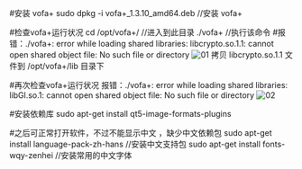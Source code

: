 #安装 vofa+ 
  sudo dpkg -i vofa+_1.3.10_amd64.deb   			     //安装 vofa+
 
#检查vofa+运行状况
  cd /opt/vofa+/					     //进入到此目录
  ./vofa+						           //执行该命令
#报错：./vofa+: error while loading shared libraries: libcrypto.so.1.1: cannot open shared object file: No such file or directory 
  ![01](https://github.com/viimssa/vofa/assets/164175884/d0004361-f77c-477b-a587-9e9b9267482b)
  拷贝  libcrypto.so.1.1  文件到    /opt/vofa+/lib   目录下                  

#再次检查vofa+运行状况
  报错：./vofa+: error while loading shared libraries: libGl.so.1: cannot open shared object file: No such file or directory
  ![02](https://github.com/viimssa/vofa/assets/164175884/8572ac0e-eb5e-4e23-94eb-b23e33bb717b)

#安装依赖库
  sudo apt-get install qt5-image-formats-plugins


#之后可正常打开软件，不过不能显示中文 ，缺少中文依赖包 
  sudo apt-get install language-pack-zh-hans      //安装中文支持包
  sudo apt-get install fonts-wqy-zenhei	         //安装常用的中文字体
